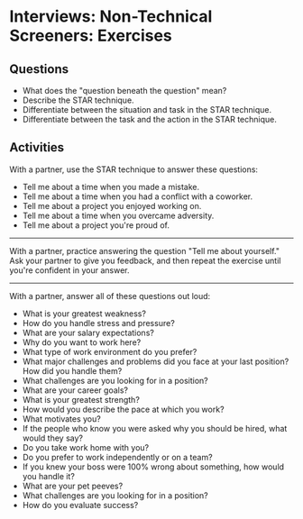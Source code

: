# Interviews: Non-Technical Screeners: Exercises

## Questions

* What does the "question beneath the question" mean?
* Describe the STAR technique.
* Differentiate between the situation and task in the STAR technique.
* Differentiate between the task and the action in the STAR technique.

## Activities

With a partner, use the STAR technique to answer these questions:

* Tell me about a time when you made a mistake.
* Tell me about a time when you had a conflict with a coworker.
* Tell me about a project you enjoyed working on.
* Tell me about a time when you overcame adversity.
* Tell me about a project you're proud of.

---

With a partner, practice answering the question "Tell me about yourself." Ask your partner to give you feedback, and then repeat the exercise until you're confident in your answer.

---

With a partner, answer all of these questions out loud:

* What is your greatest weakness?
* How do you handle stress and pressure?
* What are your salary expectations?
* Why do you want to work here?
* What type of work environment do you prefer?
* What major challenges and problems did you face at your last position? How did you handle them?
* What challenges are you looking for in a position?
* What are your career goals?
* What is your greatest strength? 
* How would you describe the pace at which you work?
* What motivates you?
* If the people who know you were asked why you should be hired, what would they say?
* Do you take work home with you?
* Do you prefer to work independently or on a team?
* If you knew your boss were 100% wrong about something, how would you handle it?
* What are your pet peeves?
* What challenges are you looking for in a position?
* How do you evaluate success?
